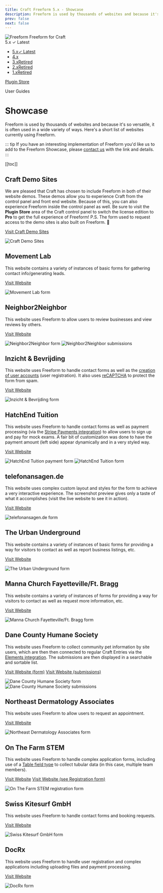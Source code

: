 ```yaml
---
title: Craft Freeform 5.x - Showcase
description: Freeform is used by thousands of websites and because it's so versatile, it is often used in a wide variety of ways. Here's a short list of websites currently using Freeform.
prev: false
next: false
---
```


<meta property="og:image" content="https://docs.solspace.com/extras/social/craft/freeform/freeform.png" />

<div id="pr-heading">
    <img src="https://docs.solspace.com/extras/icons/products/freeform-icon.png" alt="Freeform" class="pr-image">
    <span class="pr-name">Freeform</span>
    <span class="pr-category">for Craft</span>
    <div class="pr-v-wrapper">
        <div class="pr-v">
            <span class="pr-v-v">5.x</span>
            <span class="pr-v-type pr-latest">✓ Latest</span>
            <span class="pr-v-arrow arrow down"></span>
        </div>
        <ul class="pr-v-list">
            <li><a href="/craft/freeform/v5/">5.x<span class="pr-v-type pr-latest">✓ Latest</span></a></li>
            <li><a href="/craft/freeform/v4/">4.x</a></li>
            <li><a href="/craft/freeform/v3/">3.x<span class="pr-v-type pr-retired">Retired</span></a></li>
            <li><a href="/craft/freeform/v2/">2.x<span class="pr-v-type pr-retired">Retired</span></a></li>
            <li><a href="/craft/freeform/v1/">1.x<span class="pr-v-type pr-retired">Retired</span></a></li>
        </ul>
    </div>
    <div class="pr-buy">
        <a href="https://plugins.craftcms.com/freeform" class="button button-blue"><span class="external-url">Plugin Store</span></a>
    </div>
</div>

<span class="page-section">User Guides</span>

# Showcase
Freeform is used by thousands of websites and because it's so versatile, it is often used in a wide variety of ways. Here's a short list of websites currently using Freeform.

::: tip
If you have an interesting implementation of Freeform you'd like us to add to the Freeform Showcase, please [contact us](/support/) with the link and details.
:::


[[toc]]


## Craft Demo Sites
We are pleased that Craft has chosen to include Freeform in both of their website demos. These demos allow you to experience Craft from the control panel and front end website. Because of this, you can also experience Freeform inside the control panel as well. Be sure to visit the **Plugin Store** area of the Craft control panel to switch the license edition to **Pro** to get the full experience of Freeform! P.S. The form used to request access to the demo sites is also built on Freeform. 🙂

<a href="https://craftcms.com/demo" target="_blank" class="button"><span>Visit Craft Demo Sites</span></a>

<img src="./images/showcase/craft-demos.jpg" alt="Craft Demo Sites" />


## Movement Lab
This website contains a variety of instances of basic forms for gathering contact info/generating leads.

<a href="https://movementlab.eu/" target="_blank" class="button"><span>Visit Website</span></a>

<img src="./images/showcase/movement-lab.png" alt="Movement Lab form" />


## Neighbor2Neighbor
This website uses Freeform to allow users to review businesses and view reviews by others.

<a href="https://n2n.la/" target="_blank" class="button"><span>Visit Website</span></a>

<img src="./images/showcase/neighbor2neighbor.png" alt="Neighbor2Neighbor form" />
<img src="./images/showcase/neighbor2neighbor-2.png" alt="Neighbor2Neighbor submissions" />


## Inzicht & Bevrijding
This website uses Freeform to handle contact forms as well as the [creation of user accounts](./integrations/elements/#craft-users) (user registration). It also uses [reCAPTCHA](./forms/spam-protection.md#recaptcha) to protect the form from spam.

<a href="https://www.inzichtenbevrijding.nl" target="_blank" class="button"><span>Visit Website</span></a>

<img src="./images/showcase/inzicht-bevrijding.png" alt="Inzicht & Bevrijding form" />


## HatchEnd Tuition
This website uses Freeform to handle contact forms as well as payment processing (via the [Stripe Payments integration](./integrations/payments/)) to allow users to sign up and pay for mock exams. A fair bit of customization was done to have the payment amount (left side) appear dynamically and in a very styled way.

<a href="https://hatchendtuition.co.uk" target="_blank" class="button"><span>Visit Website</span></a>

<img src="./images/showcase/hatchend-tuition-exam.png" alt="HatchEnd Tuition payment form" />
<img src="./images/showcase/hatchend-tuition.png" alt="HatchEnd Tuition form" />


## telefonansagen.de
This website uses complex custom layout and styles for the form to achieve a very interactive experience. The screenshot preview gives only a taste of what it accomplishes (visit the live website to see it in action).

<a href="https://www.telefonansagen.de/kontakt/unverbindliche-anfrage" target="_blank" class="button"><span>Visit Website</span></a>

<img src="./images/showcase/telefonansagen-de.png" alt="telefonansagen.de form" />


## The Urban Underground
This website contains a variety of instances of basic forms for providing a way for visitors to contact as well as report business listings, etc.

<a href="https://theurbanunderground.com/" target="_blank" class="button"><span>Visit Website</span></a>

<img src="./images/showcase/the-urban-underground.png" alt="The Urban Underground form" />


## Manna Church Fayetteville/Ft. Bragg
This website contains a variety of instances of forms for providing a way for visitors to contact as well as request more information, etc.

<a href="https://fayftbragg.manna.church/" target="_blank" class="button"><span>Visit Website</span></a>

<img src="./images/showcase/fayftbragg-manna-church.png" alt="Manna Church Fayetteville/Ft. Bragg form" />


## Dane County Humane Society
This website uses Freeform to collect community pet information by site users, which are then then connected to regular Craft Entries via the [Elements integration](./integrations/elements/). The submissions are then displayed in a searchable and sortable list.

<a href="https://www.giveshelter.org/our-services/rehome-a-pet" target="_blank" class="button"><span>Visit Website (form)</span></a> <a href="https://www.giveshelter.org/our-services/adopt?source=community" target="_blank" class="button"><span>Visit Website (submissions)</span></a>

<img src="./images/showcase/dchs-1.png" alt="Dane County Humane Society form" />
<img src="./images/showcase/dchs-2.png" alt="Dane County Humane Society submissions" />


## Northeast Dermatology Associates
This website uses Freeform to allow users to request an appointment.

<a href="https://www.nedermatology.com/#appointment" target="_blank" class="button"><span>Visit Website</span></a>

<img src="./images/showcase/neda.png" alt="Northeast Dermatology Associates form" />


## On The Farm STEM
This website uses Freeform to handle complex application forms, including use of a [Table field type](./forms/fields.md#table) to collect tubular data (in this case, multiple team members).

<a href="https://www.onthefarmstem.com/" target="_blank" class="button"><span>Visit Website</span></a> <a href="https://www.onthefarmstem.com/register" target="_blank" class="button"><span>Visit Website (see Registration form)</span></a>

<img src="./images/showcase/onthefarmstem.png" alt="On The Farm STEM registration form" />


## Swiss Kitesurf GmbH
This website uses Freeform to handle contact forms and booking requests.

<a href="https://www.kitesailing.ch/" target="_blank" class="button"><span>Visit Website</span></a>

<img src="./images/showcase/kitesailing.png" alt="Swiss Kitesurf GmbH form" />


## DocRx
This website uses Freeform to handle user registration and complex applications including uploading files and payment processing.

<a href="https://docrx.com" target="_blank" class="button"><span>Visit Website</span></a>

<img src="./images/showcase/docrx.png" alt="DocRx form" />
